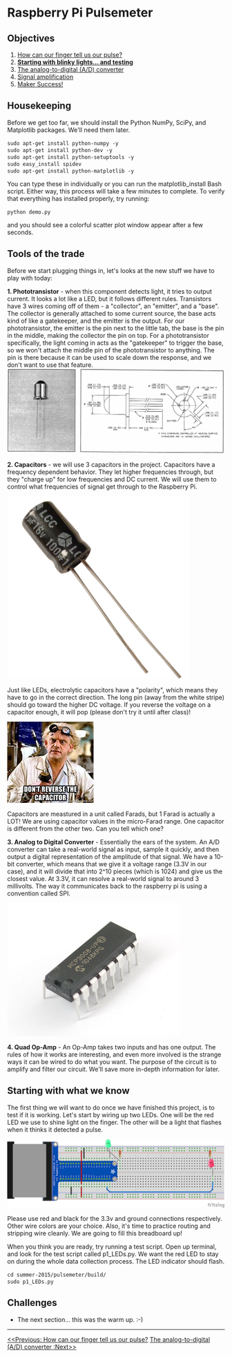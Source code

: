Raspberry Pi Pulsemeter
=======================

## Objectives
1. [How can our finger tell us our pulse?](../intro/index.md)
2. **[Starting with blinky lights... and testing](01_LEDs.md)**
3. [The analog-to-digital (A/D) converter](02_A2D_converter.md)
4. [Signal amplification](03_OpAmps.md)
6. [Maker Success!](04_Data.md)

## Housekeeping
Before we get too far, we should install the Python NumPy, SciPy, and Matplotlib packages.  We'll need them later.

```
sudo apt-get install python-numpy -y
sudo apt-get install python-dev -y
sudo apt-get install python-setuptools -y
sudo easy_install spidev
sudo apt-get install python-matplotlib -y
```
You can type these in individually or you can run the matplotlib_install Bash script. Either way, this process will take a few minutes to complete. To verify that everything has installed properly, try running:
```
python demo.py
```
and you should see a colorful scatter plot window appear after a few seconds.

## Tools of the trade
Before we start plugging things in, let's looks at the new stuff we have to play with today:

**1. Phototransistor** - when this component detects light, it tries to output current.  It looks a lot like a LED, but it follows different rules.  Transistors have 3 wires coming off of them - a "collector", an "emitter", and a "base".  The collector is generally attached to some current source, the base acts kind of like a gatekeeper, and the emitter is the output.  For our phototransistor, the emitter is the pin next to the little tab, the base is the pin in the middle, making the collector the pin on top.  For a phototransistor specifically, the light coming in acts as the "gatekeeper" to trigger the base, so we won't attach the middle pin of the phototransistor to anything.  The pin is there because it can be used to scale down the response, and we don't want to use that feature.
![phototransistor drawing](images/phototransistor.png)

**2. Capacitors** - we will use 3 capacitors in the project.  Capacitors have a frequency dependent behavior.  They let higher frequencies through, but they "charge up" for low frequencies and DC current.  We will use them to control what frequencies of signal get through to the Raspberry Pi.  

![Capacitor](images/electrolyticcap.gif)

Just like LEDs, electrolytic capacitors have a "polarity", which means they have to go in the correct direction.  The long pin (away from the white stripe) should go toward the higher DC voltage.  If you reverse the voltage on a capacitor enough, it will pop (please don't try it until after class)!

![Polarity](images/doc.jpg)

Capacitors are meastured in a unit called Farads, but 1 Farad is actually a LOT! We are using capacitor values in the micro-Farad range.  One capacitor is different from the other two.  Can you tell which one?

**3. Analog to Digital Converter** - Essentially the ears of the system.  An A/D converter can take a real-world signal as input, sample it quickly, and then output a digital representation of the amplitude of that signal. We have a 10-bit converter, which means that we give it a voltage range (3.3V in our case), and it will divide that into 2^10 pieces (which is 1024) and give us the closest value.  At 3.3V, it can resolve a real-world signal to around 3 millivolts.  The way it communicates back to the raspberry pi is using a convention called SPI.

![A/D Converter](images/mcp3008.jpg)

**4. Quad Op-Amp** - An Op-Amp takes two inputs and has one output. The rules of how it works are interesting, and even more involved is the strange ways it can be wired to do what you want.  The purpose of the circuit is to amplify and filter our circuit.  We'll save more in-depth information for later.

## Starting with what we know
The first thing we will want to do once we have finished this project, is to test if it is working.  Let's start by wiring up two LEDs.  One will be the red LED we use to shine light on the finger.  The other will be a light that flashes when it thinks it detected a pulse.

![Step 1](images/step1_bb.png)

Please use red and black for the 3.3v and ground connections respectively.  Other wire colors are your choice.  Also, it's time to practice routing and stripping wire cleanly.  We are going to fill this breadboard up!

When you think you are ready, try running a test script.  Open up terminal, and look for the test script called p1_LEDs.py.  We want the red LED to stay on during the whole data collection process.  The LED indicator should flash.

```
cd summer-2015/pulsemeter/build/
sudo p1_LEDs.py
```

## Challenges
* The next section... this was the warm up. :-)

----

[<<Previous: How can our finger tell us our pulse?](../intro/index.md)
[The analog-to-digital (A/D) converter :Next>>](02_A2D_converter.md) 


